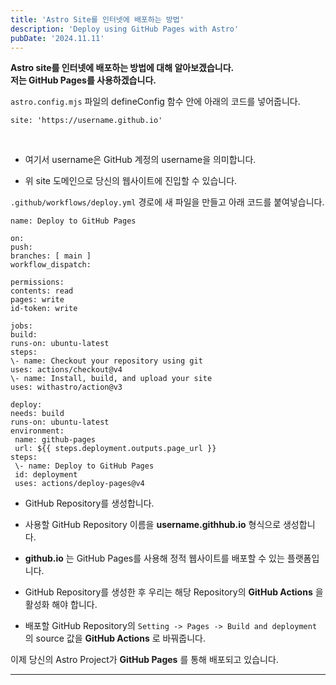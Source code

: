 ```yaml
---
title: 'Astro Site를 인터넷에 배포하는 방법'
description: 'Deploy using GitHub Pages with Astro'
pubDate: '2024.11.11'
---
```


**Astro site를 인터넷에 배포하는 방법에 대해 알아보겠습니다.  
저는 GitHub Pages를 사용하겠습니다.**

`astro.config.mjs` 파일의 defineConfig 함수 안에 아래의 코드를 넣어줍니다.

```
site: 'https://username.github.io'
```

<br>

- 여기서 username은 GitHub 계정의 username을 의미합니다.

- 위 site 도메인으로 당신의 웹사이트에 진입할 수 있습니다.

`.github/workflows/deploy.yml` 경로에 새 파일을 만들고 아래 코드를 붙여넣습니다.

```
name: Deploy to GitHub Pages

on:
push:
branches: [ main ]
workflow_dispatch:

permissions:
contents: read
pages: write
id-token: write

jobs:
build:
runs-on: ubuntu-latest
steps:
\- name: Checkout your repository using git
uses: actions/checkout@v4
\- name: Install, build, and upload your site
uses: withastro/action@v3

deploy:
needs: build
runs-on: ubuntu-latest
environment:
 name: github-pages
 url: ${{ steps.deployment.outputs.page_url }}
steps:
 \- name: Deploy to GitHub Pages
 id: deployment
 uses: actions/deploy-pages@v4

```

- GitHub Repository를 생성합니다.

- 사용할 GitHub Repository 이름을 **username.githhub.io** 형식으로 생성합니다.

- **github.io** 는 GitHub Pages를 사용해 정적 웹사이트를 배포할 수 있는 플랫폼입니다.

- GitHub Repository를 생성한 후 우리는 해당 Repository의 **GitHub Actions** 을 활성화 해야 합니다.

- 배포할 GitHub Repository의 `Setting -> Pages -> Build and deployment` 의 source 값을 **GitHub Actions** 로 바꿔줍니다.

이제 당신의 Astro Project가 **GitHub Pages** 를 통해 배포되고 있습니다.

---

<style>
h1 {
    font-size: 2em;
    margin-bottom: 20px;
    color: #34495E;
}


</style>

<script src="https://utteranc.es/client.js"
        repo="tjsgh1217/tjsgh1217.github.io"
        issue-term="pathname"
        theme="github-light"
        crossorigin="anonymous"
        async>
</script>
